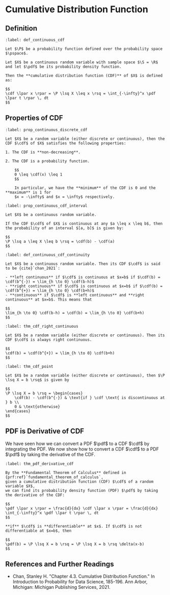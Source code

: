 # Cumulative Distribution Function

## Definition

```{prf:definition} Cumulative Distribution Function
:label: def_continuous_cdf

Let $\P$ be a probability function defined over the probability space $\pspace$.

Let $X$ be a continuous random variable with sample space $\S = \R$ and let $\pdf$ be its probability density function.

Then the **cumulative distribution function (CDF)** of $X$ is defined as:

$$
\cdf \lpar x \rpar = \P \lsq X \leq x \rsq = \int_{-\infty}^x \pdf \lpar t \rpar \, dt
$$
```


## Properties of CDF

````{prf:proposition} Properties of CDF
:label: prop_continuous_discrete_cdf

Let $X$ be a random variable (either discrete or continuous), then the CDF $\cdf$ of $X$ satisfies the following properties:

1. The CDF is **non-decreasing**.

2. The CDF is a probability function.

    $$
    0 \leq \cdf(x) \leq 1
    $$

    In particular, we have the **minimum** of the CDF is 0 and the **maximum** is 1 for
    $x = -\infty$ and $x = \infty$ respectively.
````

````{prf:proposition} Probability of an Interval
:label: prop_continuous_cdf_interval

Let $X$ be a continuous random variable.

If the CDF $\cdf$ of $X$ is continuous at any $a \leq x \leq b$, then
the probability of an interval $[a, b]$ is given by:

$$
\P \lsq a \leq X \leq b \rsq = \cdf(b) - \cdf(a)
$$
````

````{prf:definition} Left and Right Continuity
:label: def_continuous_cdf_continuity

Let $X$ be a continuous random variable. Then its CDF $\cdf$ is said to be {cite}`chan_2021`:

- **left continuous** if $\cdf$ is continuous at $x=b$ if $\cdf(b) = \cdf(b^{-}) = \lim_{h \to 0} \cdf(b-h)$
- **right continuous** if $\cdf$ is continuous at $x=b$ if $\cdf(b) = \cdf(b^{+}) = \lim_{h \to 0} \cdf(b+h)$
- **continuous** if $\cdf$ is **left continuous** and **right continuous** at $x=b$. This means that

$$
\lim_{h \to 0} \cdf(b-h) = \cdf(b) = \lim_{h \to 0} \cdf(b+h)
$$
````

````{prf:theorem} CDF is Right Continuous
:label: thm_cdf_right_continuous

Let $X$ be a random variable (either discrete or continuous). Then its CDF $\cdf$ is always right continuous.

$$
\cdf(b) = \cdf(b^{+}) = \lim_{h \to 0} \cdf(b+h)
$$
````

````{prf:theorem} Define Probability at a Point
:label: thm_cdf_point

Let $X$ be a random variable (either discrete or continuous), then $\P \lsq X = b \rsq$ is given by

$$
\P \lsq X = b \rsq = \begin{cases}
    \cdf(b) - \cdf(b^{-}) & \text{if } \cdf \text{ is discontinuous at } b \\
    0 & \text{otherwise}
\end{cases}
$$
````

## PDF is Derivative of CDF

We have seen how we can convert a PDF $\pdf$ to a CDF $\cdf$ by integrating the PDF.
We now show how to convert a CDF $\cdf$ to a PDF $\pdf$ by taking the derivative of the CDF.

````{prf:theorem} PDF is Derivative of CDF
:label: thm_pdf_derivative_cdf

By the **Fundamental Theorem of Calculus** defined in {prf:ref}`fundamental_theorem_of_calculus`,
given a cumulative distribution function (CDF) $\cdf$ of a random variable $X$,
we can find its probability density function (PDF) $\pdf$ by taking the derivative of the CDF:

$$
\pdf \lpar x \rpar = \frac{d}{dx} \cdf \lpar x \rpar = \frac{d}{dx} \int_{-\infty}^x \pdf \lpar t \rpar \, dt
$$

**if** $\cdf$ is **differentiable** at $x$. If $\cdf$ is not differentiable at $x=b$, then

$$
\pdf(b) = \P \lsq X = b \rsq = \P \lsq X = b \rsq \delta(x-b)
$$
````

## References and Further Readings

- Chan, Stanley H. "Chapter 4.3. Cumulative Distribution Function." In Introduction to Probability for Data Science, 185-196. Ann Arbor, Michigan: Michigan Publishing Services, 2021.
